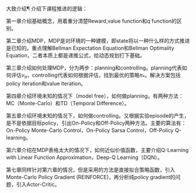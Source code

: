 大致介绍¶
介绍下课程推进的逻辑：

第一章介绍基础概念，用着重分清楚Reward,value function和q function的区别。

第二章介绍MDP，MDP是对环境的一种建模，即state将以一种什么样的方式推进是已知的。重点理解Bellman Expectation Equation和Bellman Optimality Equation，二者本质上都是递推公式，给动态规划打下基础。

第三章介绍如何处理MDP，分为两步：planning和controlling。planning代表如何评估$v_{\pi}$，controlling代表如何根据评估，找到最优的策略$\pi_*$。解决方案包括policy iteration和value iteration。

第四章介绍环境未知的情况下（model free），如何做planning。有两种方法：MC（Monte-Carlo）和TD（Temporal Difference）。

第五章介绍环境未知的情况下，如何做controlling。又根据实验episode的产生，是不是依据目标policy，引出On-Policy和Off-Policy两种方法。主要的算法有：On-Policy Monte-Carlo Control，On-Policy Sarsa Control，Off-Policy Q-learning。

第六章介绍在MDP表格太大的情况下，如何近似价值函数，主要介绍Q-Learning with Linear Function Approximation，Deep-Q Learning（DQN）。

第七章同样针对第六章的情况，但是采用的方法是直接拟合策略函数，引入Monte-Carlo Policy Gradient (REINFORCE)，再分析纯policy gradient的问题，引入Actor-Critic。

[1]: https://github.com/applenob/rl_learn/blob/master/class_note.ipynb

